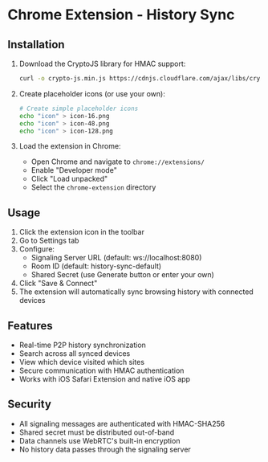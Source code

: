 # Chrome Extension - History Sync

## Installation

1. Download the CryptoJS library for HMAC support:
   ```bash
   curl -o crypto-js.min.js https://cdnjs.cloudflare.com/ajax/libs/crypto-js/4.2.0/crypto-js.min.js
   ```

2. Create placeholder icons (or use your own):
   ```bash
   # Create simple placeholder icons
   echo "icon" > icon-16.png
   echo "icon" > icon-48.png
   echo "icon" > icon-128.png
   ```

3. Load the extension in Chrome:
   - Open Chrome and navigate to `chrome://extensions/`
   - Enable "Developer mode"
   - Click "Load unpacked"
   - Select the `chrome-extension` directory

## Usage

1. Click the extension icon in the toolbar
2. Go to Settings tab
3. Configure:
   - Signaling Server URL (default: ws://localhost:8080)
   - Room ID (default: history-sync-default)
   - Shared Secret (use Generate button or enter your own)
4. Click "Save & Connect"
5. The extension will automatically sync browsing history with connected devices

## Features

- Real-time P2P history synchronization
- Search across all synced devices
- View which device visited which sites
- Secure communication with HMAC authentication
- Works with iOS Safari Extension and native iOS app

## Security

- All signaling messages are authenticated with HMAC-SHA256
- Shared secret must be distributed out-of-band
- Data channels use WebRTC's built-in encryption
- No history data passes through the signaling server